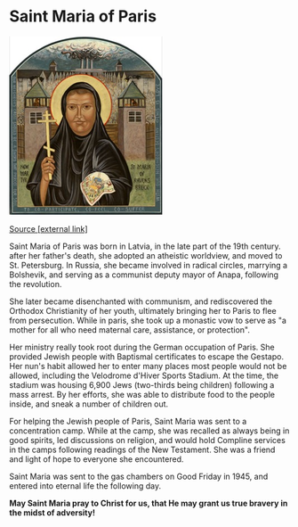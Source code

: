 # Saint Maria of Paris

![Saint Maria of Paris](images/Saint_Maria.jpg)

[Source [external link]](https://incommunion.org/2004/10/18/icons/)

Saint Maria of Paris was born in Latvia, in the late part of the 19th century. after her father's death, she adopted an atheistic worldview, and moved to St. Petersburg. In Russia, she became involved in radical circles, marrying a Bolshevik, and serving as a communist deputy mayor of Anapa, following the revolution.

She later became disenchanted with communism, and rediscovered the Orthodox Christianity of her youth, ultimately bringing her to Paris to flee from persecution. While in paris, she took up a monastic vow to serve as "a mother for all who need maternal care, assistance, or protection".

Her ministry really took root during the German occupation of Paris. She provided Jewish people with Baptismal certificates to escape the Gestapo. Her nun's habit allowed her to enter many places most people would not be allowed, including the Velodrome d'Hiver Sports Stadium. At the time, the stadium was housing 6,900 Jews (two-thirds being children) following a mass arrest. By her efforts, she was able to distribute food to the people inside, and sneak a number of children out.

For helping the Jewish people of Paris, Saint Maria was sent to a concentration camp. While at the camp, she was recalled as always being in good spirits, led discussions on religion, and would hold Compline services in the camps following readings of the New Testament. She was a friend and light of hope to everyone she encountered.

Saint Maria was sent to the gas chambers on Good Friday in 1945, and entered into eternal life the following day.

**May Saint Maria pray to Christ for us, that He may grant us true bravery in the midst of adversity!**